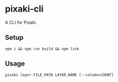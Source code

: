 # pixaki-cli

A CLI for Pixaki.

## Setup

```
npm i && npm run build && npm link
```

## Usage

```
pixaki layer FILE_PATH LAYER_NAME [--column=COUNT]
```
